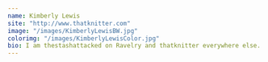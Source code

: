 ```yaml
---
name: Kimberly Lewis
site: "http://www.thatknitter.com"
image: "/images/KimberlyLewisBW.jpg"
colorimg: "/images/KimberlyLewisColor.jpg"
bio: I am thestashattacked on Ravelry and thatknitter everywhere else. I'm a programmer and knitter who designs her own patterns, likes cat videos, and boxing.
---
```

